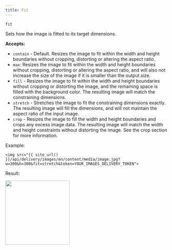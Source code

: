 ```yaml
---
title: Fit
---
```


`fit`

Sets how the image is fitted to its target dimensions.

**Accepts:**
* `contain` - Default. Resizes the image to fit within the width and height boundaries without cropping, distorting or altering the aspect ratio.
* `max`: Resizes the image to fit within the width and height boundaries without cropping, distorting or altering the aspect ratio, and will also not increase the size of the image if it is smaller than the output size.
* `fill` - Resizes the image to fit within the width and height boundaries without cropping or distorting the image, and the remaining space is filled with the background color. The resulting image will match the constraining dimensions.
* `stretch` - Stretches the image to fit the constraining dimensions exactly. The resulting image will fill the dimensions, and will not maintain the aspect ratio of the input image.
* `crop` - Resizes the image to fill the width and height boundaries and crops any excess image data. The resulting image will match the width and height constraints without distorting the image. See the crop section for more information.

Example:

```twig
<img src="{{ site_url() }}/api/delivery/images/en/content/media/image.jpg?w=300&h=300&fit=stretch&token=YOUR_IMAGES_DELIVERY_TOKEN">
```

Result:

<img height="200" class="inline" src="[site_url]/api/delivery/images/en/content/media/image.jpg?q=70&w=100&h=200&dpr=2&fit=stretch&token=4864fb8e1ebe080e6e4ad5c4363083a6">
